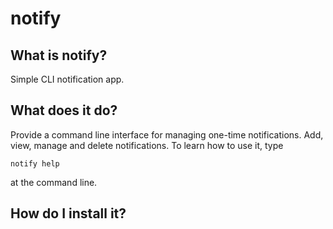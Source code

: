 notify
======

What is notify?
---------------

Simple CLI notification app.

What does it do?
----------------

Provide a command line interface for managing one-time notifications. Add, view, manage and delete notifications. To learn how to use it, type

    notify help
    
at the command line.

How do I install it?
--------------------